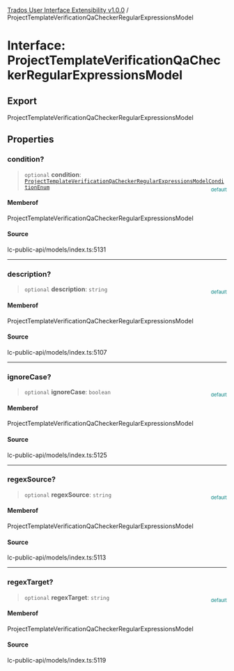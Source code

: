 [Trados User Interface Extensibility v1.0.0](../wiki/globals) / ProjectTemplateVerificationQaCheckerRegularExpressionsModel

# Interface: ProjectTemplateVerificationQaCheckerRegularExpressionsModel

## Export

ProjectTemplateVerificationQaCheckerRegularExpressionsModel

## Properties

### condition?

> `optional` **condition**: [`ProjectTemplateVerificationQaCheckerRegularExpressionsModelConditionEnum`](../wiki/Type.ProjectTemplateVerificationQaCheckerRegularExpressionsModelConditionEnum)

<div style="display:inline; float:right; color:#008080; margin-top:-23px; font-size:11px">default</div><div style="display: inline;"></div>

#### Memberof

ProjectTemplateVerificationQaCheckerRegularExpressionsModel

#### Source

lc-public-api/models/index.ts:5131

***

### description?

> `optional` **description**: `string`

<div style="display:inline; float:right; color:#008080; margin-top:-23px; font-size:11px">default</div><div style="display: inline;"></div>

#### Memberof

ProjectTemplateVerificationQaCheckerRegularExpressionsModel

#### Source

lc-public-api/models/index.ts:5107

***

### ignoreCase?

> `optional` **ignoreCase**: `boolean`

<div style="display:inline; float:right; color:#008080; margin-top:-23px; font-size:11px">default</div><div style="display: inline;"></div>

#### Memberof

ProjectTemplateVerificationQaCheckerRegularExpressionsModel

#### Source

lc-public-api/models/index.ts:5125

***

### regexSource?

> `optional` **regexSource**: `string`

<div style="display:inline; float:right; color:#008080; margin-top:-23px; font-size:11px">default</div><div style="display: inline;"></div>

#### Memberof

ProjectTemplateVerificationQaCheckerRegularExpressionsModel

#### Source

lc-public-api/models/index.ts:5113

***

### regexTarget?

> `optional` **regexTarget**: `string`

<div style="display:inline; float:right; color:#008080; margin-top:-23px; font-size:11px">default</div><div style="display: inline;"></div>

#### Memberof

ProjectTemplateVerificationQaCheckerRegularExpressionsModel

#### Source

lc-public-api/models/index.ts:5119
